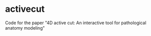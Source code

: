 # activecut
Code for the paper "4D active cut: An interactive tool for pathological anatomy modeling"
